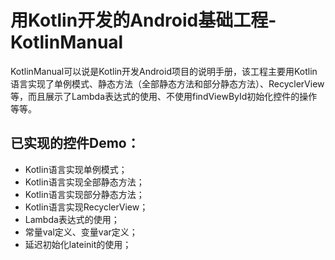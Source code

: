 # 用Kotlin开发的Android基础工程-KotlinManual
KotlinManual可以说是Kotlin开发Android项目的说明手册，该工程主要用Kotlin语言实现了单例模式、静态方法（全部静态方法和部分静态方法）、RecyclerView等，而且展示了Lambda表达式的使用、不使用findViewById初始化控件的操作等等。
## 已实现的控件Demo：
- Kotlin语言实现单例模式；
- Kotlin语言实现全部静态方法；
- Kotlin语言实现部分静态方法；
- Kotlin语言实现RecyclerView；
- Lambda表达式的使用；
- 常量val定义、变量var定义；
- 延迟初始化lateinit的使用；
